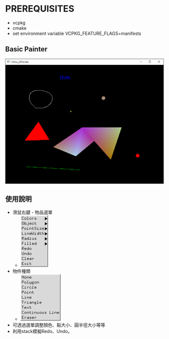 # PREREQUISITES
- vcpkg
- cmake
- set environment variable VCPKG_FEATURE_FLAGS=manifests  

## Basic Painter  
![alt text](image.png)  

## 使用說明  
+ 滑鼠右鍵 - 物品選單
  + ![alt text](image-1.png)
+ 物件種類
  + ![alt text](image-2.png)  
+ 可透過選單調整顏色、點大小、圓半徑大小等等
+ 利用stack模擬Redo、Undo。
